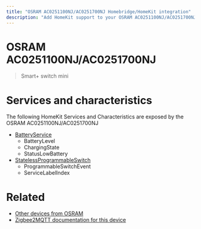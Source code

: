 ```yaml
---
title: "OSRAM AC0251100NJ/AC0251700NJ Homebridge/HomeKit integration"
description: "Add HomeKit support to your OSRAM AC0251100NJ/AC0251700NJ, using Homebridge, Zigbee2MQTT and homebridge-z2m."
---
```

<!---
This file has been GENERATED using src/docgen/docgen.ts
DO NOT EDIT THIS FILE MANUALLY!
-->
# OSRAM AC0251100NJ/AC0251700NJ
> Smart+ switch mini


# Services and characteristics
The following HomeKit Services and Characteristics are exposed by
the OSRAM AC0251100NJ/AC0251700NJ

* [BatteryService](../../battery.md)
  * BatteryLevel
  * ChargingState
  * StatusLowBattery
* [StatelessProgrammableSwitch](../../action.md)
  * ProgrammableSwitchEvent
  * ServiceLabelIndex


# Related
* [Other devices from OSRAM](../index.md#osram)
* [Zigbee2MQTT documentation for this device](https://www.zigbee2mqtt.io/devices/AC0251100NJ_AC0251700NJ.html)